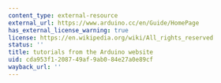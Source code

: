 ```yaml
---
content_type: external-resource
external_url: https://www.arduino.cc/en/Guide/HomePage
has_external_license_warning: true
license: https://en.wikipedia.org/wiki/All_rights_reserved
status: ''
title: tutorials from the Arduino website
uid: cda953f1-2087-49af-9ab0-84e27a0e89cf
wayback_url: ''
---
```

